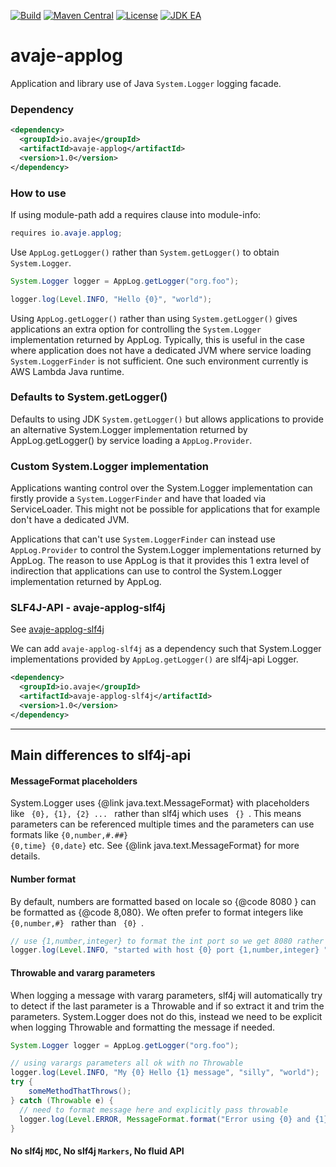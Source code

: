 [![Build](https://github.com/avaje/avaje-applog/actions/workflows/build.yml/badge.svg)](https://github.com/avaje/avaje-applog/actions/workflows/build.yml)
[![Maven Central](https://img.shields.io/maven-central/v/io.avaje/avaje-applog.svg?label=Maven%20Central)](https://mvnrepository.com/artifact/io.avaje/avaje-applog)
[![License](https://img.shields.io/badge/License-Apache%202.0-blue.svg)](https://github.com/avaje/avaje-applog/blob/master/LICENSE)
[![JDK EA](https://github.com/avaje/avaje-applog/actions/workflows/jdk-ea.yml/badge.svg)](https://github.com/avaje/avaje-applog/actions/workflows/jdk-ea.yml)

# avaje-applog

Application and library use of Java `System.Logger` logging facade.

### Dependency

```xml
<dependency>
  <groupId>io.avaje</groupId>
  <artifactId>avaje-applog</artifactId>
  <version>1.0</version>
</dependency>
```

### How to use

If using module-path add a requires clause into module-info:

```java
requires io.avaje.applog;
```


Use `AppLog.getLogger()` rather than `System.getLogger()` to obtain `System.Logger`.

```java
System.Logger logger = AppLog.getLogger("org.foo");

logger.log(Level.INFO, "Hello {0}", "world");
```

Using `AppLog.getLogger()` rather than using `System.getLogger()` gives applications an extra
option for controlling the `System.Logger` implementation returned by AppLog. Typically, this
is useful in the case where application does not have a dedicated JVM where service loading
`System.LoggerFinder` is not sufficient. One such environment currently is AWS Lambda Java runtime.


### Defaults to System.getLogger()

Defaults to using JDK `System.getLogger()` but allows applications to provide an alternative
System.Logger implementation returned by AppLog.getLogger() by service loading a `AppLog.Provider`.


### Custom System.Logger implementation

Applications wanting control over the System.Logger implementation can firstly provide
a `System.LoggerFinder` and have that loaded via ServiceLoader. This might not be possible
for applications that for example don't have a dedicated JVM.

Applications that can't use `System.LoggerFinder` can instead use `AppLog.Provider` to
control the System.Logger implementations returned by AppLog. The reason to use AppLog is
that it provides this 1 extra level of indirection that applications can use to control
the System.Logger implementation returned by AppLog.


### SLF4J-API - avaje-applog-slf4j

See [avaje-applog-slf4j](https://github.com/avaje/avaje-applog-slf4j)

We can add `avaje-applog-slf4j` as a dependency such that System.Logger implementations
provided by `AppLog.getLogger()` are slf4j-api Logger.

```xml
<dependency>
  <groupId>io.avaje</groupId>
  <artifactId>avaje-applog-slf4j</artifactId>
  <version>1.0</version>
</dependency>
```


---------------

## Main differences to slf4j-api

#### MessageFormat placeholders

System.Logger uses {@link java.text.MessageFormat} with placeholders like <code> {0}, {1}, {2} ... </code>
rather than slf4j which uses <code> {} </code>. This means parameters can be referenced multiple times
and the parameters can use formats like <code>{0,number,#.##} {0,time} {0,date}</code> etc.
See {@link java.text.MessageFormat} for more details.


#### Number format

By default, numbers are formatted based on locale so {@code 8080 } can be formatted as {@code 8,080}.
We often prefer to format integers like <code> {0,number,#} </code> rather than <code> {0} </code>.
```java
// use {1,number,integer} to format the int port so we get 8080 rather than 8,080
logger.log(Level.INFO, "started with host {0} port {1,number,integer} ", host, port);
```


#### Throwable and vararg parameters

When logging a message with vararg parameters, slf4j will automatically try to detect if the last
parameter is a Throwable and if so extract it and trim the parameters. System.Logger does not do this,
instead we need to be explicit when logging Throwable and formatting the message if needed.

```java
System.Logger logger = AppLog.getLogger("org.foo");

// using varargs parameters all ok with no Throwable
logger.log(Level.INFO, "My {0} Hello {1} message", "silly", "world");
try {
    someMethodThatThrows();
} catch (Throwable e) {
  // need to format message here and explicitly pass throwable
  logger.log(Level.ERROR, MessageFormat.format("Error using {0} and {1}", "MyParam0", "OtherParam1"), e);
}
```

#### No slf4j `MDC`, No slf4j `Markers`, No fluid API
